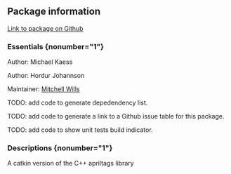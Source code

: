 <div id='apriltags-autogenerated' markdown='1'>


<!-- do not edit this file, autogenerated -->

## Package information 

[Link to package on Github](github:org=duckietown,repo=Software,path=apriltags_ros/apriltags,branch=andrea-config)

### Essentials {nonumber="1"}

Author: Michael Kaess

Author: Hordur Johannson

Maintainer: [Mitchell Wills](mailto:mwills@wpi.edu)

TODO: add code to generate depedendency list.

TODO: add code to generate a link to a Github issue table for this package.

TODO: add code to show unit tests build indicator.

### Descriptions {nonumber="1"}

A catkin version of the C++ apriltags library



</div>


